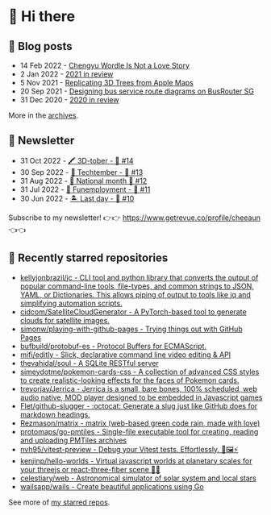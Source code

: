 # 👋 Hi there

## 📝 Blog posts

<!-- feed start -->
- 14 Feb 2022 - [Chengyu Wordle Is Not a Love Story](https://cheeaun.com/blog/2022/02/chengyu-wordle-is-not-a-love-story/)
- 2 Jan 2022 - [2021 in review](https://cheeaun.com/blog/2022/01/2021-in-review/)
- 5 Nov 2021 - [Replicating 3D Trees from Apple Maps](https://cheeaun.com/blog/2021/11/replicating-3d-trees-apple-maps/)
- 20 Sep 2021 - [Designing bus service route diagrams on BusRouter SG](https://cheeaun.com/blog/2021/09/bus-service-route-diagrams-busrouter-sg/)
- 31 Dec 2020 - [2020 in review](https://cheeaun.com/blog/2020/12/2020-in-review/)
<!-- feed end -->

More in the [archives](https://cheeaun.com/blog/archives/).

## 📰 Newsletter

<!-- newsletter start -->
- 31 Oct 2022 - [🖍️ 3D-tober - 🥫 #14](https://www.getrevue.co/profile/cheeaun/issues/3d-tober-14-1385284)
- 30 Sep 2022 - [🍎 Techtember - 🥫 #13](https://www.getrevue.co/profile/cheeaun/issues/techtember-13-1335515)
- 31 Aug 2022 - [🎏 National month 🥫 #12](https://www.getrevue.co/profile/cheeaun/issues/national-month-12-1289556)
- 31 Jul 2022 - [🕺 Funemployment - 🥫 #11](https://www.getrevue.co/profile/cheeaun/issues/funemployment-11-1247643)
- 30 Jun 2022 - [🏝️ Last day - 🥫 #10](https://www.getrevue.co/profile/cheeaun/issues/last-day-10-1202564)
<!-- newsletter end -->

Subscribe to my newsletter! 👉👉 https://www.getrevue.co/profile/cheeaun 👈👈

## 🌟 Recently starred repositories

<!-- starred repos start -->
- [kellyjonbrazil/jc - CLI tool and python library that converts the output of popular command-line tools, file-types, and common strings to JSON, YAML, or Dictionaries. This allows piping of output to tools like jq and simplifying automation scripts.](https://github.com/kellyjonbrazil/jc)
- [cidcom/SatelliteCloudGenerator - A PyTorch-based tool to generate clouds for satellite images.](https://github.com/cidcom/SatelliteCloudGenerator)
- [simonw/playing-with-github-pages - Trying things out with GitHub Pages](https://github.com/simonw/playing-with-github-pages)
- [bufbuild/protobuf-es - Protocol Buffers for ECMAScript.](https://github.com/bufbuild/protobuf-es)
- [mifi/editly - Slick, declarative command line video editing & API](https://github.com/mifi/editly)
- [thevahidal/soul - A SQLite RESTful server](https://github.com/thevahidal/soul)
- [simeydotme/pokemon-cards-css - A collection of advanced CSS styles to create realistic-looking effects for the faces of Pokemon cards.](https://github.com/simeydotme/pokemon-cards-css)
- [trevorjay/Jerrica - Jerrica is a small, bare bones, 100% scheduled, web audio native, MOD player designed to be embedded in Javascript games](https://github.com/trevorjay/Jerrica)
- [Flet/github-slugger - :octocat: Generate a slug just like GitHub does for markdown headings.](https://github.com/Flet/github-slugger)
- [Rezmason/matrix - matrix (web-based green code rain, made with love)](https://github.com/Rezmason/matrix)
- [protomaps/go-pmtiles - Single-file executable tool for creating, reading and uploading PMTiles archives](https://github.com/protomaps/go-pmtiles)
- [nvh95/vitest-preview - Debug your Vitest tests. Effortlessly. 🧪🖼⚡️](https://github.com/nvh95/vitest-preview)
- [kenjinp/hello-worlds - Virtual javascript worlds at planetary scales for your threejs or react-three-fiber scene 👋🌐](https://github.com/kenjinp/hello-worlds)
- [celestiary/web - Astronomical simulator of solar system and local stars](https://github.com/celestiary/web)
- [wailsapp/wails - Create beautiful applications using Go](https://github.com/wailsapp/wails)
<!-- starred repos end -->

See more of [my starred repos](https://github.com/stars/cheeaun/).
